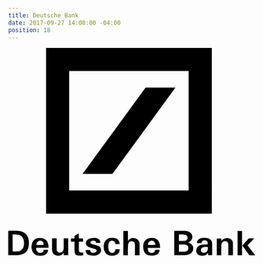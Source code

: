 ```yaml
---
title: Deutsche Bank
date: 2017-09-27 14:08:00 -04:00
position: 18
---
```


<svg version="1.1"  xmlns="http://www.w3.org/2000/svg" xmlns:xlink="http://www.w3.org/1999/xlink" x="0px" y="0px"
	 viewBox="0 0 306 257" style="enable-background:new 0 0 306 257;" xml:space="preserve">
<g id="_x35_1eZP3_1_">
	<g>
		<path d="M251.9-0.1c0,68.4,0,136.7,0,205c-68.4,0-136.7,0-205.1,0c0-68.3,0-136.6,0-205C115.2-0.1,183.5-0.1,251.9-0.1z
			 M149.3,176.3c23.9,0,47.9,0,71.8,0c0.5,0,1.1,0.1,1.6,0c0.2,0,0.4-0.3,0.5-0.6c0.1-0.2,0-0.5,0-0.8c0-48.3,0-96.6,0-144.9
			c0-1.7,0.2-1.5-1.5-1.5c-48.4,0-96.7,0-145.1,0c-1.2,0-1.2,0-1.2,1.2c0,48.4,0,96.7,0,145.1c0,1.7-0.2,1.5,1.5,1.5
			C101,176.3,125.2,176.3,149.3,176.3z"/>
		<path d="M205.4,256.2c0-10,0-20,0-30c0.3,0,0.5,0,0.8,0c4,0,7.9,0,11.9,0c2.3,0,4.5,0.5,6.5,1.7c4,2.2,4.7,8.9-0.1,11.7
			c-0.6,0.4-1.3,0.7-1.9,1c1.2,0.6,2.5,1,3.6,1.7c4.2,3,3.5,9.8-1.2,12.4c-2.1,1.1-4.4,1.4-6.7,1.5c-4.2,0.1-8.4,0-12.6,0
			C205.7,256.3,205.6,256.3,205.4,256.2z M211.2,243c0,3,0,5.9,0,8.9c2.1,0,4.2,0,6.2,0c0.5,0,0.9,0,1.4-0.1
			c2.5-0.3,3.9-1.7,4.1-4.1c0.2-2.2-1.1-4-3.5-4.4c-1.5-0.3-3-0.2-4.5-0.2C213.7,243,212.4,243,211.2,243z M211.2,230.6
			c0,2.8,0,5.3,0,8c0.6,0,1.2,0,1.8,0c1.9,0,3.8,0,5.6-0.2c1.5-0.1,2.7-0.9,3.1-2.5c0.6-2.3-0.5-4.5-2.9-4.9
			C216.3,230.6,213.8,230.7,211.2,230.6z"/>
		<path d="M-0.5,256.3c0-10.1,0-20.1,0-30.1c0.2,0,0.5-0.1,0.7-0.1c3.9,0,7.9-0.1,11.8,0.1c4.1,0.2,7.8,1.5,10.5,4.7
			c1.8,2.1,2.6,4.5,2.9,7.2c0.4,3,0.3,5.9-0.5,8.9c-1.4,5-4.8,7.7-9.8,8.7c-1.9,0.4-3.8,0.5-5.7,0.5c-3,0.1-6,0-8.9,0
			C0.2,256.3-0.1,256.3-0.5,256.3z M5.6,230.5c-0.1,0.4-0.2,0.5-0.2,0.5c0,6.7,0,13.4,0,20.1c0,0.5,0.2,0.7,0.7,0.6
			c1.8-0.1,3.7,0,5.5-0.2c3.8-0.3,6.5-2.5,7.4-5.9c0.7-2.6,0.7-5.3,0.1-8c-0.8-3.5-2.9-5.7-6.4-6.5C10.5,230.7,8,230.7,5.6,230.5z"
			/>
		<path d="M148,256.3c-0.4,0-0.7,0-1,0c-1.5,0-3.1,0-4.6,0c0-10,0-20,0-30c1.9,0,3.7,0,5.7,0c0,4.1,0,8.1,0,12.1
			c0.1,0,0.1,0.1,0.2,0.1c0.2-0.2,0.3-0.5,0.5-0.7c2-2.6,4.8-3.3,7.8-2.6c2.8,0.6,4.8,2.3,5.6,5.1c0.2,0.7,0.3,1.4,0.3,2.1
			c0,4.5,0,9,0,13.5c0,0.1,0,0.3,0,0.5c-1.9,0-3.7,0-5.7,0c0-0.3,0-0.6,0-0.9c0-4,0-7.9,0-11.9c0-0.4,0-0.8-0.1-1.2
			c-0.4-2.2-1.4-3.2-3.4-3.4c-1.8-0.2-3.8,0.8-4.5,2.5c-0.4,0.9-0.6,1.9-0.6,2.9C148,248.2,148,252.2,148,256.3z"/>
		<path d="M49.9,247.1c-5.2,0-10.2,0-15.2,0c-0.8,4,2.6,7.2,6.2,6.1c1.8-0.5,2.8-1.8,2.9-3.7c1.8,0,3.6,0,5.5,0
			c-0.1,2.4-1,4.4-3.1,5.8c-1.4,0.9-2.9,1.3-4.5,1.5c-2,0.2-4.1,0.3-6.1-0.3c-2.7-0.8-4.6-2.5-5.7-5.1c-1.4-3.3-1.5-6.8-0.3-10.2
			c1.3-3.9,4.7-6.3,8.9-6.3c1.3,0,2.6,0,3.8,0.3c4.1,0.9,6.9,4.1,7.3,8.4C49.8,244.6,49.8,245.8,49.9,247.1z M34.8,243.6
			c3,0,6,0,8.9,0c0.4-2.8-1.3-5.1-3.9-5.3C37,238,34.9,240.2,34.8,243.6z"/>
		<path d="M181.9,249.5c1.8,0,3.6,0,5.3,0c0.3,2.1-1.2,4.9-3.1,5.8c-1.4,0.6-2.9,1.2-4.4,1.4c-1.8,0.2-3.6,0.2-5.3-0.1
			c-3.5-0.7-5.8-2.9-6.8-6.3c-0.8-2.7-0.9-5.5-0.2-8.2c1.2-4.3,4.5-7,9-7.2c1.8-0.1,3.5,0,5.2,0.6c3.6,1.3,5.4,4.1,6,7.7
			c0.2,1.3,0.2,2.6,0.3,4c-5.2,0-10.2,0-15.3,0c0.1,2.1,0.3,4,1.9,5.3c1.6,1.3,3.4,1.3,5.2,0.5C181.1,252.2,181.8,251,181.9,249.5z
			 M181.8,243.6c0.3-3-1.5-5.2-4.1-5.3c-2.8-0.1-4.9,2.2-4.8,5.3C175.9,243.6,178.8,243.6,181.8,243.6z"/>
		<path d="M233.7,241.4c-0.4-2.2,1.1-4.6,3.4-5.6c2.5-1,5.1-1,7.8-0.8c1.7,0.2,3.3,0.6,4.7,1.6c1.8,1.1,2.7,2.7,2.7,4.8
			c0,4.6,0,9.3,0,13.9c0,0.3,0,0.6,0,0.9c-1.6,0-3.2,0-4.9,0c-0.1-0.8-0.1-1.7-0.2-2.7c-0.2,0.2-0.3,0.4-0.5,0.5
			c-1.5,2-3.5,2.9-5.9,3c-1.9,0.1-3.8-0.1-5.4-1.2c-4-2.6-3.6-9,0.8-11.3c2.2-1.2,4.6-1.4,7.1-1.5c1,0,2-0.1,3-0.2
			c0.2,0,0.6-0.4,0.6-0.6c0-1.4-0.1-2.9-1.5-3.7c-1.6-0.9-3.3-0.9-4.9,0c-0.9,0.5-1.2,1.2-1.4,2.8
			C237.3,241.4,235.5,241.4,233.7,241.4z M245.2,246.1c-0.2,0-0.4,0-0.6,0c-1.6,0.1-3.1,0.1-4.5,0.9c-1.3,0.7-1.8,1.8-1.7,3.3
			c0,1.3,0.6,2.2,1.8,2.6c2.1,0.9,5.9,0.3,6.6-3.3c0.1-0.6,0.2-1.1,0.2-1.7C247,246.1,247,246.1,245.2,246.1z"/>
		<path d="M277.9,256.3c-1.9,0-3.7,0-5.6,0c0-0.3,0-0.6,0-0.9c0-4.1,0-8.2,0-12.3c0-2.6-1.8-4.4-4.1-4.2c-2.3,0.1-4,1.7-4.4,4
			c-0.1,0.7-0.1,1.3-0.2,2c0,3.5,0,7,0,10.5c0,0.3,0,0.6,0,1c-1.9,0-3.7,0-5.6,0c0-6.9,0-13.8,0-20.7c1.9,0,3.7,0,5.7,0
			c0,1,0,1.9,0,2.9c1.3-1.7,3-2.8,5.1-3.2c2.7-0.5,5.3-0.3,7.4,1.7c1.2,1.1,1.8,2.5,1.8,4c0.1,5.1,0,10.1,0,15.2
			C278,256.1,278,256.1,277.9,256.3z"/>
		<path d="M54.2,235.5c2,0,3.8,0,5.7,0c0,0.4,0,0.7,0,1c0,4,0,8,0,12c0,0.3,0,0.7,0,1c0.4,2.4,1.7,3.5,4,3.5c2.4,0,4.1-1.5,4.5-3.9
			c0.1-0.7,0.2-1.4,0.2-2.2c0-3.8,0-7.6,0-11.4c1.9,0,3.7,0,5.6,0c0,6.9,0,13.8,0,20.7c-1.9,0-3.7,0-5.6,0c0-1,0-1.9,0-2.9
			c-0.2,0.1-0.3,0.1-0.3,0.1c-1.3,2.9-4.9,3.9-7.7,3.4c-4.1-0.6-6.4-3.4-6.4-7.6c0-4.3,0-8.6,0-12.9
			C54.2,236.2,54.2,235.9,54.2,235.5z"/>
		<path d="M113.9,241.1c-1.8,0-3.5,0-5.2,0c-0.1-1.1-0.4-2.1-1.6-2.5c-1.4-0.5-2.8-0.5-4.1,0.1c-0.8,0.4-1.3,1-1.3,1.9
			c0,0.8,0.5,1.4,1.2,1.6c1.6,0.5,3.1,0.9,4.7,1.4c1.3,0.4,2.6,0.7,3.9,1.2c2.2,0.9,3.3,2.7,3.4,5.1c0.1,2.3-1,4.1-2.9,5.3
			c-2.3,1.4-4.9,1.8-7.5,1.7c-1.6-0.1-3.2-0.4-4.7-0.8c-2.9-0.9-4.3-3.4-3.9-6.2c0.2,0,0.5,0,0.7,0c1.6,0,3.1,0,4.7,0
			c0.1,1.4,0.6,2.6,2,3.1c1.7,0.6,3.5,0.5,5-0.5c1.5-1,1.3-3-0.3-3.7c-1.4-0.6-3-0.9-4.5-1.3c-1.8-0.5-3.6-0.9-5.1-2
			c-3.1-2.3-3.1-6.3,0-8.6c2-1.5,4.4-2,6.9-2c1.8-0.1,3.6,0.1,5.4,0.8C113,236.6,114.2,238.6,113.9,241.1z"/>
		<path d="M132.5,248.9c1.8,0,3.6,0,5.4,0c0,2.4-0.7,4.5-2.6,6c-3.7,2.9-10.6,2.7-14-0.4c-1.4-1.3-2.2-2.9-2.7-4.8
			c-0.6-2.6-0.7-5.3,0-7.9c1.1-4,4.4-6.7,8.5-7c2-0.1,4-0.1,5.9,0.7c3.2,1.2,4.8,3.5,4.9,7c-1.8,0-3.7,0-5.5,0
			c0-0.4-0.1-0.8-0.1-1.1c-0.3-1.7-1.3-2.7-3-3c-1.7-0.3-3.3,0-4.3,1.6c-0.6,1-0.9,2.2-1.1,3.3c-0.3,2.4-0.2,4.9,0.6,7.2
			c0.8,2.3,2.8,3.3,5.2,2.8c1.5-0.3,2.2-1.4,2.6-2.8C132.3,250,132.4,249.4,132.5,248.9z"/>
		<path d="M87.3,229.4c0,1.8,0,3.5,0,5.2c0,0.8,0.2,1.1,1,1c1.4-0.1,2.8,0,4.3,0c0,1.3,0,2.6,0,4c-1.7,0-3.4,0-5.1,0
			c-0.1,0.1-0.1,0.2-0.1,0.2c0,3.4-0.1,6.8,0,10.2c0.1,2.2,1,3,3.3,3c0.7,0,1.3,0,2.1,0c0,0.9,0,1.9,0,3c0,0.2-0.2,0.4-0.4,0.4
			c-2.2,0.3-4.3,0.7-6.5,0.2c-2.3-0.5-3.7-2.1-3.8-4.5c-0.1-2.7-0.1-5.4-0.1-8.2c0-1.4,0-2.8,0-4.3c-1.5,0-2.9,0-4.4,0
			c0-1.4,0-2.6,0-4c1.2,0,2.4,0,3.6,0c0.7,0,1-0.2,0.8-0.8c-0.5-2,0.5-3.1,2.4-3.8C85.1,230.6,86.1,230,87.3,229.4z"/>
		<path d="M283.8,226.3c1.9,0,3.6,0,5.5,0c0,10,0,20,0,30c-1.8,0-3.6,0-5.5,0C283.8,246.3,283.8,236.3,283.8,226.3z"/>
		<path d="M304.3,235.5c-2.8,3-5.5,5.8-8.2,8.7c3.2,4,6.4,8,9.6,12.1c-0.4,0-0.6,0.1-0.8,0.1c-1.9,0-3.8,0-5.6,0
			c-0.7,0-1-0.2-1.4-0.7c-2.5-3.4-5-6.8-7.5-10.3c-0.2-0.3-0.4-0.6-0.7-1c2.6-2.9,5.1-5.8,7.7-8.6c0.1-0.2,0.4-0.3,0.7-0.3
			C300,235.5,302,235.5,304.3,235.5z"/>
		<path d="M91.9,155.8c1.7-2.4,3.3-4.6,5-6.8c9.9-13.5,19.7-27,29.6-40.4C140.7,89,155,69.4,169.3,49.9c0.4-0.6,0.8-0.8,1.6-0.8
			c11.7,0,23.3,0,35,0c0.3,0,0.5,0,0.9,0c-0.3,0.4-0.4,0.7-0.6,0.9c-17.1,23.4-34.2,46.8-51.3,70.2c-8.5,11.6-17,23.3-25.5,34.9
			c-0.3,0.5-0.7,0.7-1.3,0.7c-11.8,0-23.5,0-35.3,0C92.6,155.8,92.3,155.8,91.9,155.8z"/>
	</g>
</g>
</svg>
